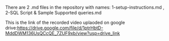There are 2 .md files in the repository with names:
1-setup-instructions.md ,
2-SQL Script & Sample Supported queries.md 

This is the link of the recorded video uplaoded on google drive:https://drive.google.com/file/d/1ptrHbtD-MddDWM136UsQCcQE_7ZUF9xb/view?usp=drive_link
